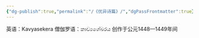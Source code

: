 ```yaml
---
{"dg-publish":true,"permalink":"/《优异诗篇》/","dgPassFrontmatter":true}
---
```


英语：Kavyasekera
僧伽罗语：කාව්‍යශේඛරය
创作于公元1448—1449年间